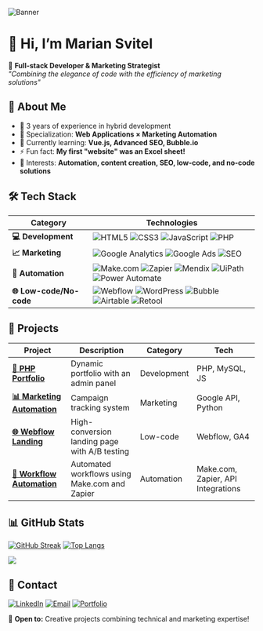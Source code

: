 <!-- Banner (replace URL with your own - I recommend using a Canva template) -->
![Banner](https://via.placeholder.com/1280x640/1A1A1A/FFFFFF?text=Marian+Svitel+%7C+Code+%26+Marketing+Alchemist+🚀&style=flat-square)

# 👋 Hi, I’m **Marian Svitel** 

🚀 **Full-stack Developer & Marketing Strategist**  
*"Combining the elegance of code with the efficiency of marketing solutions"*

## 🌟 About Me
- 💼 3 years of experience in hybrid development
- 🧩 Specialization: **Web Applications × Marketing Automation**
- 🌱 Currently learning: **Vue.js, Advanced SEO, Bubble.io**
- ⚡ Fun fact: **My first "website" was an Excel sheet!**
- 🤖 Interests: **Automation, content creation, SEO, low-code, and no-code solutions**

## 🛠️ Tech Stack
| Category          | Technologies                                                                                                                                                                                                                                                                 |
|-------------------|-----------------------------------------------------------------------------------------------------------------------------------------------------------------------------------------------------------------------------------------------------------------------------|
| **💻 Development** | ![HTML5](https://img.shields.io/badge/HTML5-E34F26?style=flat-square&logo=html5&logoColor=white) ![CSS3](https://img.shields.io/badge/CSS3-1572B6?style=flat-square&logo=css3&logoColor=white) ![JavaScript](https://img.shields.io/badge/JavaScript-F7DF1E?style=flat-square&logo=javascript&logoColor=black) ![PHP](https://img.shields.io/badge/PHP-777BB4?style=flat-square&logo=php&logoColor=white) |
| **📈 Marketing**   | ![Google Analytics](https://img.shields.io/badge/Google%20Analytics-E37400?style=flat-square&logo=googleanalytics&logoColor=white) ![Google Ads](https://img.shields.io/badge/Google%20Ads-4285F4?style=flat-square&logo=googleads&logoColor=white) ![SEO](https://img.shields.io/badge/SEO-0F0F0F?style=flat-square&logo=seo&logoColor=white) |
| **🤖 Automation**  | ![Make.com](https://img.shields.io/badge/Make.com-000000?style=flat-square&logo=integromat&logoColor=white) ![Zapier](https://img.shields.io/badge/Zapier-FF4A00?style=flat-square&logo=zapier&logoColor=white) ![Mendix](https://img.shields.io/badge/Mendix-00A1DF?style=flat-square&logo=mendix&logoColor=white) ![UiPath](https://img.shields.io/badge/UiPath-00A1DF?style=flat-square&logo=uipath&logoColor=white) ![Power Automate](https://img.shields.io/badge/Power_Automate-0066FF?style=flat-square&logo=microsoft-power-automate&logoColor=white) |
| **🌐 Low-code/No-code** | ![Webflow](https://img.shields.io/badge/Webflow-4353FF?style=flat-square&logo=webflow&logoColor=white) ![WordPress](https://img.shields.io/badge/WordPress-21759B?style=flat-square&logo=wordpress&logoColor=white) ![Bubble](https://img.shields.io/badge/Bubble-000000?style=flat-square&logo=bubble&logoColor=white) ![Airtable](https://img.shields.io/badge/Airtable-18BFFF?style=flat-square&logo=airtable&logoColor=white) ![Retool](https://img.shields.io/badge/Retool-000000?style=flat-square&logo=retool&logoColor=white) |

## 🚀 Projects
| Project | Description | Category | Tech | 
|---------|-------------|----------|------|
| **[🎯 PHP Portfolio](https://github.com/...)** | Dynamic portfolio with an admin panel | Development | PHP, MySQL, JS |
| **[📊 Marketing Automation](https://github.com/...)** | Campaign tracking system | Marketing | Google API, Python |
| **[🌐 Webflow Landing](https://github.com/...)** | High-conversion landing page with A/B testing | Low-code | Webflow, GA4 |
| **[🤖 Workflow Automation](https://github.com/...)** | Automated workflows using Make.com and Zapier | Automation | Make.com, Zapier, API Integrations |

## 📊 GitHub Stats
[![GitHub Streak](https://streak-stats.demolab.com/?user=MarianSvitel&theme=dark&background=1A1A1A&border=FFFFFF)](https://git.io/streak-stats)
[![Top Langs](https://github-readme-stats.vercel.app/api/top-langs/?username=MarianSvitel&layout=compact&theme=dark&hide_border=true)](https://github.com/anuraghazra/github-readme-stats)

![](https://visitor-badge.glitch.me/badge?page_id=MarianSvitel.MarianSvitel)

## 📍 Contact
[![LinkedIn](https://img.shields.io/badge/-LinkedIn-0A66C2?style=for-the-badge&logo=linkedin)](https://linkedin.com/in/mariansvitel)
[![Email](https://img.shields.io/badge/-Email-EA4335?style=for-the-badge&logo=gmail)](mailto:marian.svitel@example.com)
[![Portfolio](https://img.shields.io/badge/-Portfolio-FF4088?style=for-the-badge&logo=google-chrome)](https://mariansvitel.com)

🔔 **Open to:** Creative projects combining technical and marketing expertise!
